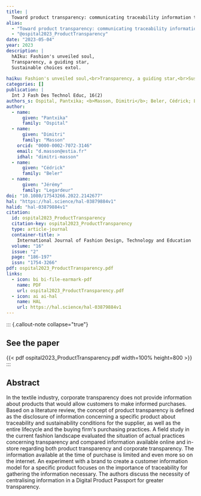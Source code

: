 ```yaml
---
title: |
  Toward product transparency: communicating traceability information to consumers
alias:
  - "Toward product transparency: communicating traceability information to consumers"
  - "@ospital2023_ProductTransparency"
date: "2023-05-04"
year: 2023
description: |
  hAIku: Fashion's unveiled soul,
  Transparency, a guiding star,
  Sustainable choices extol.
  
haiku: Fashion's unveiled soul,<br>Transparency, a guiding star,<br>Sustainable choices extol.<br>
categories: []
publication: |
  Int J Fash Des Technol Educ, 16(2) 
authors_s: Ospital, Pantxika; <b>Masson, Dimitri</b>; Beler, Cédrick; Legardeur, Jérémy
author: 
  - name: 
      given: "Pantxika"
      family: "Ospital" 
  - name: 
      given: "Dimitri"
      family: "Masson"
    orcid: "0000-0002-7072-3146" 
    email: "d.masson@estia.fr" 
    idhal: "dimitri-masson" 
  - name: 
      given: "Cédrick"
      family: "Beler" 
  - name: 
      given: "Jérémy"
      family: "Legardeur" 
doi: "10.1080/17543266.2022.2142677"
hal: "https://hal.science/hal-03879884v1"
halid: "hal-03879884v1"
citation:
  id: ospital2023_ProductTransparency
  citation-key: ospital2023_ProductTransparency
  type: article-journal
  container-title: >
    International Journal of Fashion Design, Technology and Education
  volume: "16"
  issue: "2"
  page: "186-197"
  issn: "1754-3266"
pdf: ospital2023_ProductTransparency.pdf
links:
  - icon: bi bi-file-earmark-pdf
    name: PDF
    url: ospital2023_ProductTransparency.pdf
  - icon: ai ai-hal
    name: HAL
    url: https://hal.science/hal-03879884v1
---
```



::: {.callout-note collapse="true"}

## See the paper

{{< pdf ospital2023_ProductTransparency.pdf width=100% height=800 >}} 
:::


## Abstract

In the textile industry, corporate transparency does not provide information about products that would allow customers to make informed purchases. Based on a literature review, the concept of product transparency is defined as the disclosure of information concerning a specific product about traceability and sustainability conditions for the supplier, as well as the entire lifecycle and the buying firm's purchasing practices. A field study in the current fashion landscape evaluated the situation of actual practices concerning transparency and compared information available online and in-store regarding both product transparency and corporate transparency. The information available at the time of purchase is limited and even more so on the internet. An experiment with a brand to create a customer information model for a specific product focuses on the importance of traceability for gathering the information necessary. The authors discuss the necessity of centralising information in a Digital Product Passport for greater transparency.

